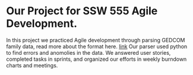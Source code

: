 # Our Project for SSW 555 Agile Development. 
In this project we practiced Agile development through parsing GEDCOM family data, read more about the format here. [link](wikipedia.org/wiki/GEDCOM)
Our parser used python to find errors and anomolies in the data. We answered user stories, completed tasks in sprints, and organized our efforts in weekly burndown charts and meetings. 
